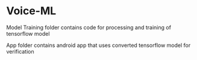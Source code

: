 # Voice-ML

Model Training folder contains code for processing and training of tensorflow model

App folder contains android app that uses converted tensorflow model for verification
